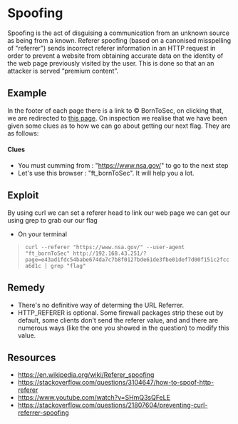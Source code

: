 # Spoofing
Spoofing is the act of disguising a communication from an unknown source as being from a known. Referer spoofing (based on a canonised misspelling of "referrer") sends incorrect referer information in an HTTP request in order to prevent a website from obtaining accurate data on the identity of the web page previously visited by the user. This is done so that an an attacker is served “premium content”.


## Example
In the footer of each page there is a link to © BornToSec, on clicking that, we are redirected to <a href="http://192.168.43.251/?page=e43ad1fdc54babe674da7c7b8f0127bde61de3fbe01def7d00f151c2fcca6d1c">this page</a>. On inspection we realise that we have been given some clues as to how we can go about getting our next flag. They are as follows: 

#### Clues
* You must cumming from : "https://www.nsa.gov/" to go to the next step
* Let's use this browser : "ft_bornToSec". It will help you a lot.

## Exploit
By using curl we can set a referer head to link our web page we can get our using grep to grab our our flag
* On your terminal

>``` curl --referer "https://www.nsa.gov/" --user-agent "ft_bornToSec" http://192.168.43.251/?page=e43ad1fdc54babe674da7c7b8f0127bde61de3fbe01def7d00f151c2fcca6d1c | grep "flag" ```

## Remedy
*  There's no definitive way of determing the URL Referrer.
* HTTP_REFERER is optional. Some firewall packages strip these out by default, some clients don't send the referer value, and and there are numerous ways (like the one you showed in the question) to modify this value.

## Resources
* https://en.wikipedia.org/wiki/Referer_spoofing
* https://stackoverflow.com/questions/3104647/how-to-spoof-http-referer
* https://www.youtube.com/watch?v=SHmQ3sQFeLE
* https://stackoverflow.com/questions/21807604/preventing-curl-referrer-spoofing